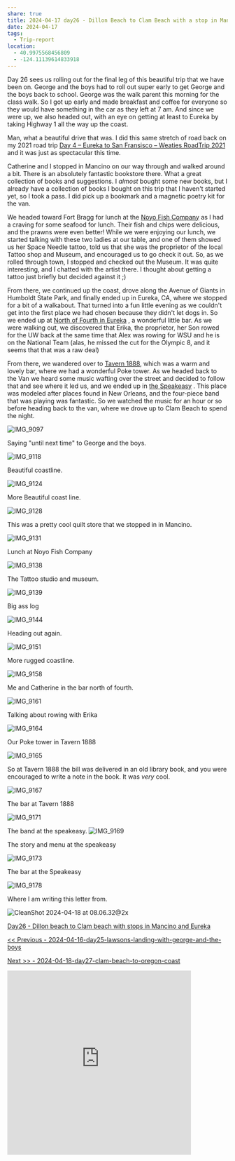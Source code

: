 ```yaml
---
share: true
title: 2024-04-17 day26 - Dillon Beach to Clam Beach with a stop in Mancino and Eureka
date: 2024-04-17
tags:
  - Trip-report
location:
  - 40.9975568456809
  - -124.11139614833918
---
```


Day 26 sees us rolling out for the final leg of this beautiful trip that we have been on.   George and the boys had to roll out super early to get George and the boys back to school.  George was the walk parent this morning for the class walk.  So I got up early and made breakfast and coffee for everyone so they would have something in the car as they left at 7 am.  And since we were up, we also headed out, with an eye on getting at least to Eureka by taking Highway 1 all the way up the coast.

Man, what a beautiful drive that was.  I did this same stretch of road back on my 2021 road trip [Day 4 – Eureka to San Fransisco – Weaties RoadTrip 2021](https://weatiesroadtrip2021.com/2021/05/07/day-4-eureka-to-san-fransisco/) and it was just as spectacular this time.

Catherine and I stopped in Mancino on our way through and walked around a bit.   There is an absolutely fantastic bookstore there.  What a great collection of books and suggestions.  I _almost_ bought some new books, but I already have a collection of books I bought on this trip that I haven't started yet, so I took a pass.  I did pick up a bookmark and a magnetic poetry kit for the van.  

We headed toward Fort Bragg for lunch at the [Noyo Fish Company](https://www.facebook.com/noyofishcompany/) as I had a craving for some seafood for lunch.   Their fish and chips were delicious, and the prawns were even better!  While we were enjoying our lunch, we started talking with these two ladies at our table, and one of them showed us her Space Needle tattoo, told us that she was the proprietor of the local Tattoo shop and Museum, and encouraged us to go check it out.  So, as we rolled through town, I stopped and checked out the Museum.  It was quite interesting, and I chatted with the artist there.  I thought about getting a tattoo just briefly but decided against it ;) 

From there, we continued up the coast, drove along the Avenue of Giants in Humboldt State Park, and finally ended up in Eureka, CA, where we stopped for a bit of a walkabout.   That turned into a fun little evening as we couldn't get into the first place we had chosen because they didn't let dogs in.  So we ended up at [North of Fourth in Eureka](https://www.yelp.com/biz/north-of-fourth-eureka) , a wonderful little bar.   As we were walking out, we discovered that Erika, the proprietor,  her Son rowed for the UW back at the same time that Alex was rowing for WSU and he is on the National Team (alas, he missed the cut for the Olympic 8, and it seems that that was a raw deal) 

From there, we wandered over to [Tavern 1888](https://www.historiceaglehouse.com/tavern1888), which was a warm and lovely bar, where we had a wonderful Poke tower.  As we headed back to the Van we heard some music wafting over the street and decided to follow that and see where it led us, and we ended up in [the Speakeasy](https://www.yelp.com/biz/the-speakeasy-eureka)  .  This place was modeled after places found in New Orleans, and the four-piece band that was playing was fantastic.  So we watched the music for an hour or so before heading back to the van, where we drove up to Clam Beach to spend the night.

![IMG_9097](../attachments/IMG_9097.jpeg)

Saying "until next time" to George and the boys.

![IMG_9118](../attachments/IMG_9118.jpeg)

Beautiful coastline.

![IMG_9124](../attachments/IMG_9124.jpeg)

More Beautiful coast line.

![IMG_9128](../attachments/IMG_9128.jpeg)

This was a pretty cool quilt store that we stopped in in Mancino.

![IMG_9131](../attachments/IMG_9131.jpeg)

Lunch at Noyo Fish Company

![IMG_9138](../attachments/IMG_9138.jpeg)

The Tattoo studio and museum.

![IMG_9139](../attachments/IMG_9139.jpeg)

Big ass log

![IMG_9144](../attachments/IMG_9144.jpeg)

Heading out again.

![IMG_9151](../attachments/IMG_9151.jpeg)

More rugged coastline.

![IMG_9158](../attachments/IMG_9158.jpeg)

Me and Catherine in the bar north of fourth.

![IMG_9161](../attachments/IMG_9161.jpeg)

Talking about rowing with Erika

![IMG_9164](../attachments/IMG_9164.jpeg)

Our Poke tower in Tavern 1888

![IMG_9165](../attachments/IMG_9165.jpeg)

So at Tavern 1888 the bill was delivered in an old library book, and you were encouraged to write a note in the book.  It was _very_ cool.

![IMG_9167](../attachments/IMG_9167.jpeg)

The bar at Tavern 1888

![IMG_9171](../attachments/IMG_9171.jpeg)

The band at the speakeasy.
![IMG_9169](../attachments/IMG_9169.jpeg)

The story and menu at the speakeasy

![IMG_9173](../attachments/IMG_9173.jpeg)

The bar at the Speakeasy

![IMG_9178](../attachments/IMG_9178.jpeg)

Where I am writing this letter from.

![CleanShot 2024-04-18 at 08.06.32@2x](../attachments/CleanShot%202024-04-18%20at%2008.06.32@2x.png)

[Day26 - Dillon beach to Clam beach with stops in Mancino and Eureka](https://www.gaiagps.com/public/9xi2hKz5a8AeGErhyfKOYgN2/)

[<< Previous - 2024-04-16-day25-lawsons-landing-with-george-and-the-boys](./2024-04-16-day25-lawsons-landing-with-george-and-the-boys.md)

[Next >> - 2024-04-18-day27-clam-beach-to-oregon-coast](./2024-04-18-day27-clam-beach-to-oregon-coast.md)

<iframe src="https://www.gaiagps.com/public/9xi2hKz5a8AeGErhyfKOYgN2/?embed=True" style="border:none; overflow-y: hidden; background-color:white; min-width: 320px; max-width:420px; width:100%; height: 420px;" seamless />


